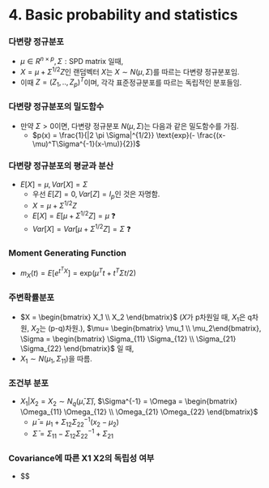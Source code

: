 # 4. Basic probability and statistics



### 다변량 정규분포

- $\mu \in R^{n \times p}, \Sigma : \text{SPD matrix}$ 일때,
- $X = \mu + \Sigma^{1/2}Z$인 랜덤벡터 $X$는 $X \sim N(\mu, \Sigma)$를 따르는 다변량 정규분포임.
- 이때 $Z = (Z_1, .. ,Z_p)^T$이며, 각각 표준정규분포를 따르는 독립적인 분포들임.

### 다변량 정규분포의 밀도함수

- 만약 $\Sigma >0$이면, 다변량 정규분포 $N(\mu, \Sigma)$는 다음과 같은 밀도함수를 가짐.
  - $p(x) = \frac{1}{|2 \pi \Sigma|^{1/2}} \text{exp}(- \frac{(x-\mu)^T\Sigma^{-1}(x-\mu)}{2})$

### 다변량 정규분포의 평균과 분산

- $E[X] = \mu, Var[X] = \Sigma$
  - 우선 $E[Z] = 0, Var[Z] = I_p$인 것은 자명함.
  - $X = \mu + \Sigma^{1/2}Z$
  - $E[X] = E[\mu + \Sigma^{1/2}Z] = \mu$ ❓
  - $Var[X] = Var[\mu + \Sigma^{1/2}Z] = \Sigma$ ❓

### Moment Generating Function

- $m_X(t) = E[e^{t^TX}] = \text{exp}(\mu^Tt + t^T\Sigma t/2)$

### 주변확률분포

- $X = \begin{bmatrix} X_1 \\ X_2 \end{bmatrix}$ ($X$가 p차원일 때, $X_1$은 q차원, $X_2$는 (p-q)차원.),  $\mu= \begin{bmatrix} \mu_1 \\ \mu_2\end{bmatrix}, \Sigma = \begin{bmatrix} \Sigma_{11} \Sigma_{12} \\ \Sigma_{21} \Sigma_{22} \end{bmatrix}$ 일 때,
- $X_1 \sim N(\mu_1, \Sigma_{11})$을 따름.

### 조건부 분포

- $X_1 | X_2 = X_2 \sim N_q(\bar{\mu}, \bar{\Sigma})$, $\Sigma^{-1} = \Omega = \begin{bmatrix} \Omega_{11} \Omega_{12} \\ \Omega_{21} \Omega_{22} \end{bmatrix}$
  - $\bar{\mu} = \mu_1 + \Sigma_{12} \Sigma_{22}^{-1} (x_2 - \mu_2)$
  - $\bar{\Sigma} = \Sigma_{11} - \Sigma_{12} \Sigma_{22}^{-1} + \Sigma_{21}$

### Covariance에 따른 X1 X2의 독립성 여부

- $$